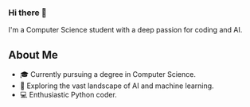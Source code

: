 ### Hi there 👋

I'm a Computer Science student with a deep passion for coding and AI.

## About Me
- 🎓 Currently pursuing a degree in Computer Science.
- 🌱 Exploring the vast landscape of AI and machine learning.
- 💻 Enthusiastic Python coder.

<!--
**SGP07/SGP07** is a ✨ _special_ ✨ repository because its `README.md` (this file) appears on your GitHub profile.

Here are some ideas to get you started:

- 🔭 I’m currently working on ...
- 🌱 I’m currently learning ...
- 👯 I’m looking to collaborate on ...
- 🤔 I’m looking for help with ...
- 💬 Ask me about ...
- 📫 How to reach me: ...
- 😄 Pronouns: ...
- ⚡ Fun fact: ...
-->
